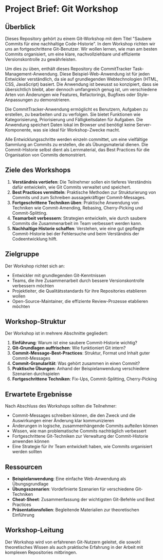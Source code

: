 # Project Brief: Git Workshop

## Überblick
Dieses Repository gehört zu einem Git-Workshop mit dem Titel "Saubere Commits für eine nachhaltige Code-Historie". In dem Workshop richten wir uns an fortgeschrittene Git-Benutzer. Wir wollen lernen, wie man am besten Commits organisiert, um eine klare, nachvollziehbare und effiziente Versionskontrolle zu gewährleisten.

Um dies zu üben, enthält dieses Repository die CommitTracker Task-Management-Anwendung. Diese Beispiel-Web-Anwendung ist für jeden Entwickler verständlich, da sie auf grundlegenden Webtechnologien (HTML, CSS, JavaScript) basiert. Die Anwendung ist bewusst so konzipiert, dass sie übersichtlich bleibt, aber dennoch umfangreich genug ist, um verschiedene Arten von Änderungen wie Features, Refactorings, Bugfixes oder Style-Anpassungen zu demonstrieren.

Die CommitTracker-Anwendung ermöglicht es Benutzern, Aufgaben zu erstellen, zu bearbeiten und zu verfolgen. Sie bietet Funktionen wie Kategorisierung, Priorisierung und Fälligkeitsdaten für Aufgaben. Die Anwendung speichert Daten lokal im Browser und benötigt keine Server-Komponente, was sie ideal für Workshop-Zwecke macht.

Alle Entwicklungsschritte werden einzeln committet, um eine vielfältige Sammlung an Commits zu erstellen, die als Übungsmaterial dienen. Die Commit-Historie selbst dient als Lernmaterial, das Best Practices für die Organisation von Commits demonstriert.

## Ziele des Workshops
1. **Verständnis vertiefen**: Die Teilnehmer sollen ein tieferes Verständnis dafür entwickeln, wie Git Commits verwaltet und speichert.
2. **Best Practices vermitteln**: Praktische Methoden zur Strukturierung von Commits und zum Schreiben aussagekräftiger Commit-Messages.
3. **Fortgeschrittene Techniken üben**: Praktische Anwendung von Techniken wie Commit-Amending, Rebasing, Cherry-Picking und Commit-Splitting.
4. **Teamarbeit verbessern**: Strategien entwickeln, wie durch saubere Commits die Zusammenarbeit im Team verbessert werden kann.
5. **Nachhaltige Historie schaffen**: Verstehen, wie eine gut gepflegte Commit-Historie bei der Fehlersuche und beim Verständnis der Codeentwicklung hilft.

## Zielgruppe
Der Workshop richtet sich an:
- Entwickler mit grundlegenden Git-Kenntnissen
- Teams, die ihre Zusammenarbeit durch bessere Versionskontrolle verbessern möchten
- Projektleiter, die Qualitätsstandards für ihre Repositories etablieren wollen
- Open-Source-Maintainer, die effiziente Review-Prozesse etablieren möchten

## Workshop-Struktur
Der Workshop ist in mehrere Abschnitte gegliedert:
1. **Einführung**: Warum ist eine saubere Commit-Historie wichtig?
2. **Git-Grundlagen auffrischen**: Wie funktioniert Git intern?
3. **Commit-Message-Best-Practices**: Struktur, Format und Inhalt guter Commit-Messages
4. **Commit-Granularität**: Was gehört zusammen in einen Commit?
5. **Praktische Übungen**: Anhand der Beispielanwendung verschiedene Szenarien durchspielen
6. **Fortgeschrittene Techniken**: Fix-Ups, Commit-Splitting, Cherry-Picking

## Erwartete Ergebnisse
Nach Abschluss des Workshops sollten die Teilnehmer:
- Commit-Messages schreiben können, die den Zweck und die Auswirkungen einer Änderung klar kommunizieren
- Änderungen in logische, zusammenhängende Commits aufteilen können
- Wissen, wie man problematische Commits nachträglich verbessert
- Fortgeschrittene Git-Techniken zur Verwaltung der Commit-Historie anwenden können
- Eine Strategie für ihr Team entwickelt haben, wie Commits organisiert werden sollten

## Ressourcen
- **Beispielanwendung**: Eine einfache Web-Anwendung als Übungsgrundlage
- **Übungsszenarien**: Vordefinierte Szenarien für verschiedene Git-Techniken
- **Cheat-Sheet**: Zusammenfassung der wichtigsten Git-Befehle und Best Practices
- **Präsentationsfolien**: Begleitende Materialien zur theoretischen Einführung

## Workshop-Leitung
Der Workshop wird von erfahrenen Git-Nutzern geleitet, die sowohl theoretisches Wissen als auch praktische Erfahrung in der Arbeit mit komplexen Repositories mitbringen.
